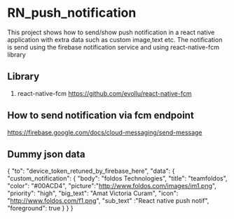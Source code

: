 # RN_push_notification
 This project shows how to send/show push notification in a react native application with extra data such as custom image,text etc. The notification is send using the firebase notification service and using react-native-fcm library

## Library
1) react-native-fcm
   https://github.com/evollu/react-native-fcm
   
## How to send notification via fcm endpoint
   https://firebase.google.com/docs/cloud-messaging/send-message
   
## Dummy json data
   
   {
    "to": "device_token_retuned_by_firebase_here",
    "data": {
      "custom_notification": {
        "body": "foldos Technologies",
        "title": "teamfoldos",
        "color": "#00ACD4",
        "picture":"http://www.foldos.com/images/im1.png",
        "priority": "high",
        "big_text": "Amat Victoria Curam",
        "icon": "http://www.foldos.com/f1.png",
        "sub_text" :"React native push notif",
        "foreground": true
      }
    }
  }
